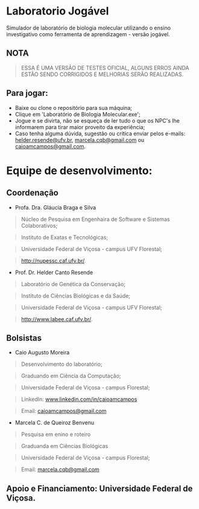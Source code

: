 # Laboratorio Jogável
Simulador de laboratório de biologia molecular utilizando o ensino investigativo como ferramenta de aprendizagem - versão jogável.

NOTA
-
>ESSA É UMA VERSÃO DE TESTES OFICIAL, ALGUNS ERROS AINDA ESTÃO SENDO CORRIGIDOS E MELHORIAS SERÃO REALIZADAS.

Para jogar:
-
* Baixe ou clone o repositório para sua máquina;
* Clique em 'Laboratório de Biologia Molecular.exe';
* Jogue e se divirta, não se esqueça de ler tudo o que os NPC's lhe informarem para tirar maior proveito da experiência;
* Caso tenha alguma dúvida, sugestão ou crítica enviar pelos e-mails: helder.resende@ufv.br, marcela.cqb@gmail.com ou caioamcampos@gmail.com.

# Equipe de desenvolvimento:


Coordenação
-
* Profa. Dra. Gláucia Braga e Silva

>Núcleo de Pesquisa em Engenhaira de Software e Sistemas Colaborativos;

>Instituto de Exatas e Tecnológicas;

>Universidade Federal de Viçosa - campus UFV Florestal;

>http://nupessc.caf.ufv.br/.

* Prof. Dr. Helder Canto Resende

>Laboratório de Genética da Conservação;

>Instituto de Ciências Biológicas e da Saúde;

>Universidade Federal de Viçosa - campus UFV Florestal;

>http://www.labee.caf.ufv.br/.

Bolsistas 
-
* Caio Augusto Moreira

>Desenvolvimento do laboratório;

>Graduando em Ciência da Computação;

>Universidade Federal de Viçosa - campus Florestal;

>LinkedIn: www.linkedin.com/in/caioamcampos

> Email: caioamcampos@gmail.com

* Marcela C. de Queiroz Benvenu
> Pesquisa em enino e roteiro

>Graduanda em Ciências Biológicas

>Universidade Federal de Viçosa - campus Florestal;

>Email: marcela.cqb@gmail.com

Apoio e Financiamento: Universidade Federal de Viçosa.
-
